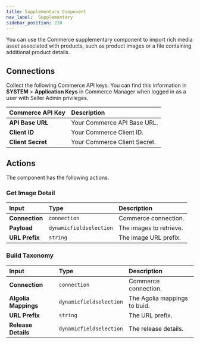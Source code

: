 ```yaml
---
title: Supplementary Component
nav_label:  Supplementary
sidebar_position: 210
---
```


You can use the Commerce supplementary component to import rich media asset associated with products, such as product images or a file containing additional product details.

## Connections

Collect the following Commerce API keys. You can find this information in **SYSTEM** > **Application Keys** in Commerce Manager when logged in as a user with Seller Admin privileges.

| Commerce API Key | Description                            |
|:------------------------------------|:---------------------------------------|
| **API Base URL**                    | Your Commerce API Base URL. |
| **Client ID**                       | Your Commerce Client ID. |
| **Client Secret**                   | Your Commerce Client Secret. |

## Actions

The component has the following actions.

### Get Image Detail

| Input | Type | Description |
|:--- |:--- | :--- | 
| **Connection**  | `connection` | Commerce connection. | 
| **Payload** | `dynamicfieldselection` | The images to retrieve. | 
| **URL Prefix** | `string` | The image URL prefix. | 

### Build Taxonomy

| Input | Type | Description |
|:--- |:--- | :--- | 
| **Connection**  | `connection` | Commerce connection. | 
| **Algolia Mappings** | `dynamicfieldselection` | The Agolia mappings to buid. | 
| **URL Prefix** | `string` | The URL prefix.  | 
| **Release Details** | `dynamicfieldselection` | The release details. | 
